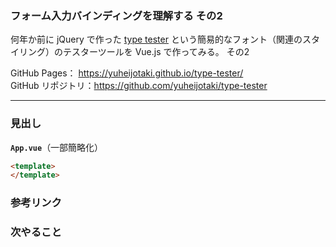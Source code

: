 ### フォーム入力バインディングを理解する その2

何年か前に jQuery で作った [type tester](https://yuheijotaki.com/demo/type_tester/1.1/) という簡易的なフォント（関連のスタイリング）のテスターツールを Vue.js で作ってみる。 その2

GitHub Pages： https://yuheijotaki.github.io/type-tester/  
GitHub リポジトリ：https://github.com/yuheijotaki/type-tester

---

### 見出し

**`App.vue`**（一部簡略化）

```html
<template>
</template>
```





### 参考リンク



### 次やること
